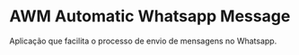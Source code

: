 # AWM Automatic Whatsapp Message
 Aplicação que facilita o processo de envio de mensagens no Whatsapp.

